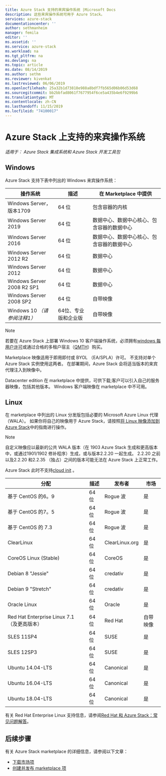 ```yaml
---
title: Azure Stack 支持的来宾操作系统 |Microsoft Docs
description: 这些来宾操作系统可用于 Azure Stack。
services: azure-stack
documentationcenter: ''
author: sethmanheim
manager: femila
editor: ''
ms.assetid: ''
ms.service: azure-stack
ms.workload: na
ms.tgt_pltfrm: na
ms.devlang: na
ms.topic: article
ms.date: 08/14/2019
ms.author: sethm
ms.reviewer: kivenkat
ms.lastreviewed: 06/06/2019
ms.openlocfilehash: 25a32b1d73818e988a8bdf7fb565d06b06d53d68
ms.sourcegitcommit: bb2bbfad8061f7677954f6ce5a435b4e6f9299b6
ms.translationtype: MT
ms.contentlocale: zh-CN
ms.lasthandoff: 11/15/2019
ms.locfileid: "74100017"
---
```

# <a name="guest-operating-systems-supported-on-azure-stack"></a>Azure Stack 上支持的来宾操作系统

*适用于： Azure Stack 集成系统和 Azure Stack 开发工具包*

## <a name="windows"></a>Windows

Azure Stack 支持下表中列出的 Windows 来宾操作系统：

| 操作系统 | 描述 | 在 Marketplace 中提供 |
| --- | --- | --- |
| Windows Server，版本1709 | 64 位 | 包含容器的内核 |
| Windows Server 2019 | 64 位 |  数据中心、数据中心核心、包含容器的数据中心 |
| Windows Server 2016 | 64 位 |  数据中心、数据中心核心、包含容器的数据中心 |
| Windows Server 2012 R2 | 64 位 |  数据中心 |
| Windows Server 2012 | 64 位 |  数据中心 |
| Windows Server 2008 R2 SP1 | 64 位 |  数据中心 |
| Windows Server 2008 SP2 | 64 位 |  自带映像 |
| Windows 10 *（请参阅注释1）* | 64位、专业版和企业版 | 自带映像 |

> [!NOTE]
> 若要在 Azure Stack 上部署 Windows 10 客户端操作系统，必须拥有[windows 每用户许可](https://www.microsoft.com/Licensing/product-licensing/windows10.aspx)或通过合格的多租户宿主（[QMTH](https://www.microsoft.com/en-us/CloudandHosting/licensing_sca.aspx)）购买。

Marketplace 映像适用于即用即付或 BYOL （EA/SPLA）许可。 不支持对单个 Azure Stack 实例使用这两者。 在部署期间，Azure Stack 会将适当版本的来宾代理注入到映像中。

Datacenter edition 在 marketplace 中提供，可供下载;客户可以引入自己的服务器映像，包括其他版本。 Windows 客户端映像在 marketplace 中不可用。

## <a name="linux"></a>Linux

在 marketplace 中列出的 Linux 分发版包括必要的 Microsoft Azure Linux 代理（WALA）。 如果你将自己的映像用于 Azure Stack，请按照[将 Linux 映像添加到 Azure Stack](azure-stack-linux.md)中的指南进行操作。

> [!NOTE]
> 自定义映像应以最新的公共 WALA 版本（在 1903 Azure Stack 生成和更高版本中，或通过1901/1902 修补程序）生成，或与版本2.2.20 一起生成。 2\.2.20 之前以及2.2.20 和2.2.35 （独占）之间的版本可能无法在 Azure Stack 上正常工作。
>
> Azure Stack 此时不支持[cloud init](https://cloud-init.io/) 。

| 分配 | 描述 | 发布者 | 市场 |
| --- | --- | --- | --- |
| 基于 CentOS 的6。9 | 64 位 | Rogue 波 | 是 |
| 基于 CentOS 的7。5 | 64 位 | Rogue 波 | 是 |
| 基于 CentOS 的 7.3 | 64 位 | Rogue 波 | 是 |
| ClearLinux | 64 位 | ClearLinux.org | 是 |
| CoreOS Linux (Stable) |  64 位 | CoreOS | 是 |
| Debian 8 "Jessie" | 64 位 | credativ |  是 |
| Debian 9 "Stretch" | 64 位 | credativ | 是 |
| Oracle Linux | 64 位 | Oracle | 是 |
| Red Hat Enterprise Linux 7.1 （及更高版本） | 64 位 | Red Hat | 自带映像 |
| SLES 11SP4 | 64 位 | SUSE | 是 |
| SLES 12SP3 | 64 位 | SUSE | 是 |
| Ubuntu 14.04-LTS | 64 位 | Canonical | 是 |
| Ubuntu 16.04-LTS | 64 位 | Canonical | 是 |
| Ubuntu 18.04-LTS | 64 位 | Canonical | 是 |

有关 Red Hat Enterprise Linux 支持信息，请参阅[Red Hat 和 Azure Stack：常见问题解答](https://access.redhat.com/articles/3413531)。

## <a name="next-steps"></a>后续步骤

有关 Azure Stack marketplace 的详细信息，请参阅以下文章：

- [下载市场项](azure-stack-download-azure-marketplace-item.md)  
- [创建并发布 marketplace 项](azure-stack-create-and-publish-marketplace-item.md)
